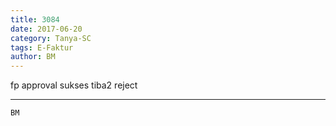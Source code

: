 ```yaml
---
title: 3084
date: 2017-06-20
category: Tanya-SC
tags: E-Faktur
author: BM
---
```


fp approval sukses tiba2 reject

---



`BM`
